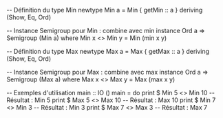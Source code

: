 -- Définition du type Min
newtype Min a = Min { getMin :: a }
  deriving (Show, Eq, Ord)

-- Instance Semigroup pour Min : combine avec min
instance Ord a => Semigroup (Min a) where
    Min x <> Min y = Min (min x y)

-- Définition du type Max
newtype Max a = Max { getMax :: a }
  deriving (Show, Eq, Ord)

-- Instance Semigroup pour Max : combine avec max
instance Ord a => Semigroup (Max a) where
    Max x <> Max y = Max (max x y)

-- Exemples d'utilisation
main :: IO ()
main = do
    print $ Min 5 <> Min 10    -- Résultat : Min 5
    print $ Max 5 <> Max 10    -- Résultat : Max 10
    print $ Min 7 <> Min 3     -- Résultat : Min 3
    print $ Max 7 <> Max 3     -- Résultat : Max 7


